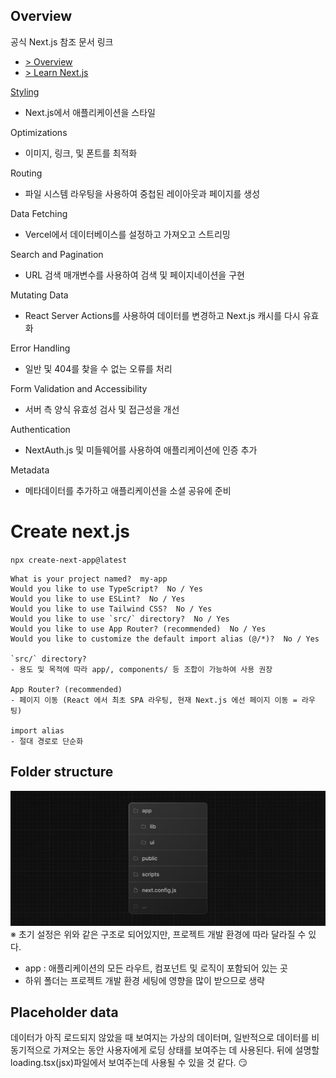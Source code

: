 ## Overview

공식 Next.js 참조 문서 링크

- [> Overview](https://nextjs.org/learn/dashboard-app#overview)
- [> Learn Next.js](https://nextjs.org/learn/dashboard-app)

[Styling](#02.%20CSS%20Style.md)

- Next.js에서 애플리케이션을 스타일

Optimizations

- 이미지, 링크, 및 폰트를 최적화

Routing

- 파일 시스템 라우팅을 사용하여 중첩된 레이아웃과 페이지를 생성

Data Fetching

- Vercel에서 데이터베이스를 설정하고 가져오고 스트리밍

Search and Pagination

- URL 검색 매개변수를 사용하여 검색 및 페이지네이션을 구현

Mutating Data

- React Server Actions를 사용하여 데이터를 변경하고 Next.js 캐시를 다시 유효화

Error Handling

- 일반 및 404를 찾을 수 없는 오류를 처리

Form Validation and Accessibility

- 서버 측 양식 유효성 검사 및 접근성을 개선

Authentication

- NextAuth.js 및 미들웨어를 사용하여 애플리케이션에 인증 추가

Metadata

- 메타데이터를 추가하고 애플리케이션을 소셜 공유에 준비

# Create next.js

`npx create-next-app@latest`<br>

```
What is your project named?  my-app
Would you like to use TypeScript?  No / Yes
Would you like to use ESLint?  No / Yes
Would you like to use Tailwind CSS?  No / Yes
Would you like to use `src/` directory?  No / Yes
Would you like to use App Router? (recommended)  No / Yes
Would you like to customize the default import alias (@/*)?  No / Yes

`src/` directory?
- 용도 및 목적에 따라 app/, components/ 등 조합이 가능하여 사용 권장

App Router? (recommended)
- 페이지 이동 (React 에서 최초 SPA 라우팅, 현재 Next.js 에선 페이지 이동 = 라우팅)

import alias
- 절대 경로로 단순화
```

## Folder structure

![alt text](images/learn-folder-structure.png)
※ 초기 설정은 위와 같은 구조로 되어있지만, 프로젝트 개발 환경에 따라 달라질 수 있다.

- app : 애플리케이션의 모든 라우트, 컴포넌트 및 로직이 포함되어 있는 곳
- 하위 폴더는 프로젝트 개발 환경 세팅에 영향을 많이 받으므로 생략

## Placeholder data

데이터가 아직 로드되지 않았을 때 보여지는 가상의 데이터며, 일반적으로 데이터를 비동기적으로 가져오는 동안 사용자에게 로딩 상태를 보여주는 데 사용된다. 뒤에 설명할 loading.tsx(jsx)파일에서 보여주는데 사용될 수 있을 것 같다. 😏
